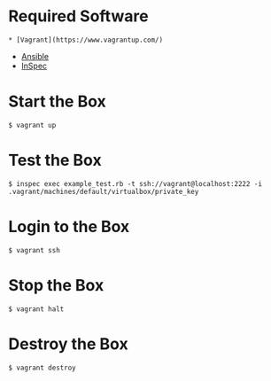 # Required Software

	* [Vagrant](https://www.vagrantup.com/)
  * [Ansible](https://www.ansible.com/) 
  * [InSpec](https://www.inspec.io/)

# Start the Box

```shell
$ vagrant up
```

# Test the Box

```shell
$ inspec exec example_test.rb -t ssh://vagrant@localhost:2222 -i .vagrant/machines/default/virtualbox/private_key
```

# Login to the Box

```shell
$ vagrant ssh
```

# Stop the Box

```shell
$ vagrant halt
```

# Destroy the Box

```shell
$ vagrant destroy
```
